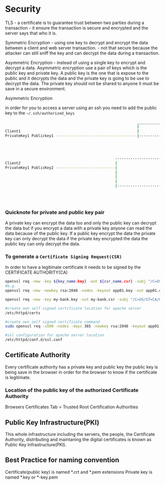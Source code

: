 # Security
TLS - a certificate is to guarantee trust between two parties during a transaction
    - it ensure the transaction is secure and encrypted and the server says that who it is.

Symmetric Encryption - using one key to decrypt and encrypt the data between a client and web server transaction.
                     - not that secure because the attacker can still sniff the key and can decrypt the data during a transaction.

Asymmetric Encryption - instead of using a single key to encrypt and decrypt a data. Asymmetric encryption use a pair of keys
                        which is the public key and private key. A public key is the one that is expose to the public and it
                        decrypts the data and the private key is going to be use to decrypt the data. The private key should not
                        be shared to anyone it must be save in a secure environment.

Asymmetric Encryption

in order for you to access a server using an ssh you need to add the public key to the `~/.ssh/authorized_keys`
```bash
                                                            ________________________________________________
                                                            |                                               |
Client1                                                     |            _______________________            |        
PrivateKey1 Publickey1 -------------------------------------|---------->|     Server1           |           |
                                                                        |PublicKey1(has access) |           |
                                                                        |PublicKey2(has access) |           |
                                                                        |_______________________|           |
                                                                                ^                           |
                                                  ------------------------------|                           |
Client2                                           |                                                         |
PrivateKey1 PublicKey2 ---------------------------|                                                         |
                                                  |                                                         |
                                                  |                                                         |
                                                  |                      _______________________            |
                                                  |-------------------->|     Server2           |           |
                                                                        |PublicKey1(has access) |<----------|
                                                                        |PublicKey2(has access) |
                                                                        |_______________________|

```
### Quicknote for private and public key pair
A private key can encrypt the data too and only the public key can decrypt the data but if you encrypt a data
with a private key anyone can read the data because of the public key. If a public key encrypt the data the private key
can only decrypt the data if the private key encrypted the data the public key can only decrypt the data.

### To generate a `Certificate Signing Request(CSR)`

In order to have a legitimate certificate it needs to be signed by the CERTIFICATE AUTHORITY(CA)

```bash
openssl req -new -key ${key_name.key} -out ${csr_name.csr} -subj "/C=US/ST=CA/O=MyOrg, Inc./CN=my-bank.com"
#e.g.
openssl req -new -newkey rsa:2048 -nodes -keyout app01.key -out app01.csr

openssl req -new -key my-bank.key -out my-bank.csr -subj "/C=US/ST=CA/O=MyOrg, Inc./CN=my-bank.com"

#create own self signed certificate location for apache server
/etc/httpd/certs

#create own self signed certificate command
sudo openssl req -x509 -nodes -days 365 -newkey rsa:2048 -keyout app01.key -out app01.crt

#ssl configuration for apache server location
/etc/httpd/conf.d/ssl.conf
```
## Certificate Authority

Every certificate authority has a private key and public key the public key is being save in the browser in order for the browser
to know if the certificate is legitimate.

### Location of the public key of the authorized Certificate Authority
Browsers Certificates Tab > Trusted Root Certification Authorities

## Public Key Infrastructure(PKI)
This whole infrastructure including the servers, the people, the Certificate Authority, distributing and maintaning
the digital certificates is known as Public Key Infrastructure(PKI).

## Best Practice for naming convention
Certificate(public key) is named *.crt and *.pem extensions
Private key  is named *.key or *-key.pem

